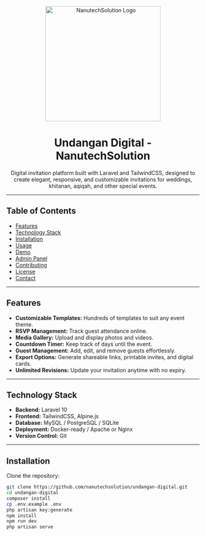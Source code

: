 <p align="center">
  <a href="https://nanutechsolution.com" target="_blank">
    <img src="https://raw.githubusercontent.com/nanutechsolution/undangan-digital/main/logo.png" width="300" alt="NanutechSolution Logo">
  </a>
</p>

<h1 align="center">Undangan Digital - NanutechSolution</h1>

<p align="center">
Digital invitation platform built with Laravel and TailwindCSS, designed to create elegant, responsive, and customizable invitations for weddings, khitanan, aqiqah, and other special events.
</p>

---

## Table of Contents

- [Features](#features)  
- [Technology Stack](#technology-stack)  
- [Installation](#installation)  
- [Usage](#usage)  
- [Demo](#demo)  
- [Admin Panel](#admin-panel)  
- [Contributing](#contributing)  
- [License](#license)  
- [Contact](#contact)  

---

## Features

- **Customizable Templates:** Hundreds of templates to suit any event theme.  
- **RSVP Management:** Track guest attendance online.  
- **Media Gallery:** Upload and display photos and videos.  
- **Countdown Timer:** Keep track of days until the event.  
- **Guest Management:** Add, edit, and remove guests effortlessly.  
- **Export Options:** Generate shareable links, printable invites, and digital cards.  
- **Unlimited Revisions:** Update your invitation anytime with no expiry.  

---

## Technology Stack

- **Backend:** Laravel 10  
- **Frontend:** TailwindCSS, Alpine.js  
- **Database:** MySQL / PostgreSQL / SQLite  
- **Deployment:** Docker-ready / Apache or Nginx  
- **Version Control:** Git  

---

## Installation

Clone the repository:

```bash
git clone https://github.com/nanutechsolution/undangan-digital.git
cd undangan-digital
composer install
cp .env.example .env
php artisan key:generate
npm install
npm run dev
php artisan serve
